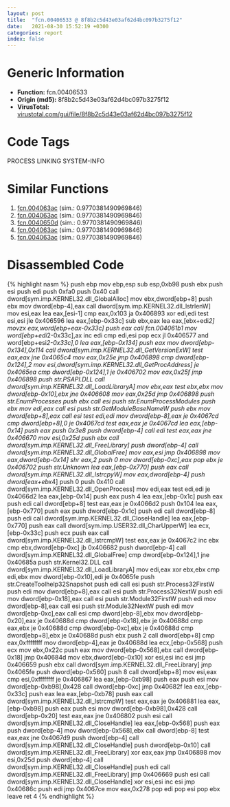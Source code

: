 ```yaml
---
layout: post
title:  "fcn.00406533 @ 8f8b2c5d43e03af62d4bc097b3275f12"
date:   2021-08-30 15:52:19 +0300
categories: report
index: false
---
```


# Generic Information
- **Function:** fcn.00406533
- **Origin (md5):** 8f8b2c5d43e03af62d4bc097b3275f12
- **VirusTotal:** [virustotal.com/gui/file/8f8b2c5d43e03af62d4bc097b3275f12][virustotal_ref]

# Code Tags
<span class="tag" id="PROCESS">PROCESS</span>
<span class="tag" id="LINKING">LINKING</span>
<span class="tag" id="SYSTEM-INFO">SYSTEM-INFO</span>


# Similar Functions

1. [fcn.004063ac][similar_1_ref] (sim.: 0.9770381490969846)
2. [fcn.004063ac][similar_2_ref] (sim.: 0.9770381490969846)
3. [fcn.0040650d][similar_3_ref] (sim.: 0.9770381490969846)
4. [fcn.004063ac][similar_4_ref] (sim.: 0.9770381490969846)
5. [fcn.004063ac][similar_5_ref] (sim.: 0.9770381490969846)


# Disassembled Code

{% highlight nasm %}
push ebp
mov ebp,esp
sub esp,0xb98
push ebx
push esi
push edi
push 0xfa0
push 0x40
call dword[sym.imp.KERNEL32.dll_GlobalAlloc]
mov ebx,dword[ebp+8]
push ebx
mov dword[ebp-4],eax
call dword[sym.imp.KERNEL32.dll_lstrlenW]
mov esi,eax
lea eax,[esi-1]
cmp eax,0x103
ja 0x406893
xor edi,edi
test esi,esi
jle 0x406596
lea eax,[ebp-0x33c]
sub ebx,eax
lea eax,[ebx+edi*2]
movzx eax,word[ebp+eax-0x33c]
push eax
call fcn.004061b1
mov word[ebp+edi*2-0x33c],ax
inc edi
cmp edi,esi
pop ecx
jl 0x406577
and word[ebp+esi*2-0x33c],0
lea eax,[ebp-0x134]
push eax
mov dword[ebp-0x134],0x114
call dword[sym.imp.KERNEL32.dll_GetVersionExW]
test eax,eax
jne 0x4065c4
mov eax,0x25e
jmp 0x406898
cmp dword[ebp-0x124],2
mov esi,dword[sym.imp.KERNEL32.dll_GetProcAddress]
je 0x4065ea
cmp dword[ebp-0x124],1
je 0x406702
mov eax,0x25f
jmp 0x406898
push str.PSAPI.DLL
call dword[sym.imp.KERNEL32.dll_LoadLibraryA]
mov ebx,eax
test ebx,ebx
mov dword[ebp-0x10],ebx
jne 0x406608
mov eax,0x25d
jmp 0x406898
push str.EnumProcesses
push ebx
call esi
push str.EnumProcessModules
push ebx
mov edi,eax
call esi
push str.GetModuleBaseNameW
push ebx
mov dword[ebp+8],eax
call esi
test edi,edi
mov dword[ebp-8],eax
je 0x4067cd
cmp dword[ebp+8],0
je 0x4067cd
test eax,eax
je 0x4067cd
lea eax,[ebp-0x14]
push eax
push 0x3e8
push dword[ebp-4]
call edi
test eax,eax
jne 0x406670
mov esi,0x25d
push ebx
call dword[sym.imp.KERNEL32.dll_FreeLibrary]
push dword[ebp-4]
call dword[sym.imp.KERNEL32.dll_GlobalFree]
mov eax,esi
jmp 0x406898
mov eax,dword[ebp-0x14]
shr eax,2
push 0
mov dword[ebp-0xc],eax
pop ebx
je 0x406702
push str.Unknown
lea eax,[ebp-0x770]
push eax
call dword[sym.imp.KERNEL32.dll_lstrcpyW]
mov eax,dword[ebp-4]
push dword[eax+ebx*4]
push 0
push 0x410
call dword[sym.imp.KERNEL32.dll_OpenProcess]
mov edi,eax
test edi,edi
je 0x4066d2
lea eax,[ebp-0x14]
push eax
push 4
lea eax,[ebp-0x1c]
push eax
push edi
call dword[ebp+8]
test eax,eax
je 0x4066d2
push 0x104
lea eax,[ebp-0x770]
push eax
push dword[ebp-0x1c]
push edi
call dword[ebp-8]
push edi
call dword[sym.imp.KERNEL32.dll_CloseHandle]
lea eax,[ebp-0x770]
push eax
call dword[sym.imp.USER32.dll_CharUpperW]
lea ecx,[ebp-0x33c]
push ecx
push eax
call dword[sym.imp.KERNEL32.dll_lstrcmpW]
test eax,eax
je 0x4067c2
inc ebx
cmp ebx,dword[ebp-0xc]
jb 0x406682
push dword[ebp-4]
call dword[sym.imp.KERNEL32.dll_GlobalFree]
cmp dword[ebp-0x124],1
jne 0x40685a
push str.Kernel32.DLL
call dword[sym.imp.KERNEL32.dll_LoadLibraryA]
mov edi,eax
xor ebx,ebx
cmp edi,ebx
mov dword[ebp-0x10],edi
je 0x4065fe
push str.CreateToolhelp32Snapshot
push edi
call esi
push str.Process32FirstW
push edi
mov dword[ebp+8],eax
call esi
push str.Process32NextW
push edi
mov dword[ebp-0x18],eax
call esi
push str.Module32FirstW
push edi
mov dword[ebp-8],eax
call esi
push str.Module32NextW
push edi
mov dword[ebp-0xc],eax
call esi
cmp dword[ebp-8],ebx
mov dword[ebp-0x20],eax
je 0x40688d
cmp dword[ebp-0x18],ebx
je 0x40688d
cmp eax,ebx
je 0x40688d
cmp dword[ebp-0xc],ebx
je 0x40688d
cmp dword[ebp+8],ebx
je 0x40688d
push ebx
push 2
call dword[ebp+8]
cmp eax,0xffffffff
mov dword[ebp-4],eax
je 0x40688d
lea ecx,[ebp-0x568]
push ecx
mov ebx,0x22c
push eax
mov dword[ebp-0x568],ebx
call dword[ebp-0x18]
jmp 0x40684d
mov ebx,dword[ebp-0x10]
xor esi,esi
inc esi
jmp 0x406659
push ebx
call dword[sym.imp.KERNEL32.dll_FreeLibrary]
jmp 0x4065fe
push dword[ebp-0x560]
push 8
call dword[ebp+8]
mov esi,eax
cmp esi,0xffffffff
je 0x406867
lea eax,[ebp-0xb98]
push eax
push esi
mov dword[ebp-0xb98],0x428
call dword[ebp-0xc]
jmp 0x40682f
lea eax,[ebp-0x33c]
push eax
lea eax,[ebp-0xb78]
push eax
call dword[sym.imp.KERNEL32.dll_lstrcmpW]
test eax,eax
je 0x406881
lea eax,[ebp-0xb98]
push eax
push esi
mov dword[ebp-0xb98],0x428
call dword[ebp-0x20]
test eax,eax
jne 0x406802
push esi
call dword[sym.imp.KERNEL32.dll_CloseHandle]
lea eax,[ebp-0x568]
push eax
push dword[ebp-4]
mov dword[ebp-0x568],ebx
call dword[ebp-8]
test eax,eax
jne 0x4067d9
push dword[ebp-4]
call dword[sym.imp.KERNEL32.dll_CloseHandle]
push dword[ebp-0x10]
call dword[sym.imp.KERNEL32.dll_FreeLibrary]
xor eax,eax
jmp 0x406898
mov esi,0x25d
push dword[ebp-4]
call dword[sym.imp.KERNEL32.dll_CloseHandle]
push edi
call dword[sym.imp.KERNEL32.dll_FreeLibrary]
jmp 0x406669
push esi
call dword[sym.imp.KERNEL32.dll_CloseHandle]
xor esi,esi
inc esi
jmp 0x40686c
push edi
jmp 0x4067ce
mov eax,0x278
pop edi
pop esi
pop ebx
leave
ret 4
{% endhighlight %}


[similar_1_ref]: /report/fcn.004063ac@59b1876779e3211327c1a96e7e2c12c4
[similar_2_ref]: /report/fcn.004063ac@dddb2d45bcd78e2cc2df460dd599efa4
[similar_3_ref]: /report/fcn.0040650d@d6ea03fac5cc8539ee4d47aca4467735
[similar_4_ref]: /report/fcn.004063ac@e7f0482c425f7bc9cd320f60c1cfa28c
[similar_5_ref]: /report/fcn.004063ac@3e325eb0547b921cde32ac52d0a0f75c
[virustotal_ref]: https://www.virustotal.com/gui/file/8f8b2c5d43e03af62d4bc097b3275f12
